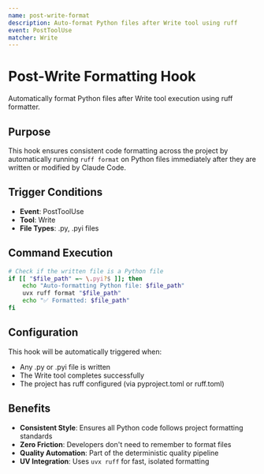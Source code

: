 ```yaml
---
name: post-write-format
description: Auto-format Python files after Write tool using ruff
event: PostToolUse
matcher: Write
---
```


# Post-Write Formatting Hook

Automatically format Python files after Write tool execution using ruff formatter.

## Purpose

This hook ensures consistent code formatting across the project by automatically running `ruff format` on Python files immediately after they are written or modified by Claude Code.

## Trigger Conditions

- **Event**: PostToolUse
- **Tool**: Write
- **File Types**: .py, .pyi files

## Command Execution

```bash
# Check if the written file is a Python file
if [[ "$file_path" =~ \.pyi?$ ]]; then
    echo "Auto-formatting Python file: $file_path"
    uvx ruff format "$file_path"
    echo "✅ Formatted: $file_path"
fi
```

## Configuration

This hook will be automatically triggered when:
- Any .py or .pyi file is written
- The Write tool completes successfully
- The project has ruff configured (via pyproject.toml or ruff.toml)

## Benefits

- **Consistent Style**: Ensures all Python code follows project formatting standards
- **Zero Friction**: Developers don't need to remember to format files
- **Quality Automation**: Part of the deterministic quality pipeline
- **UV Integration**: Uses `uvx ruff` for fast, isolated formatting